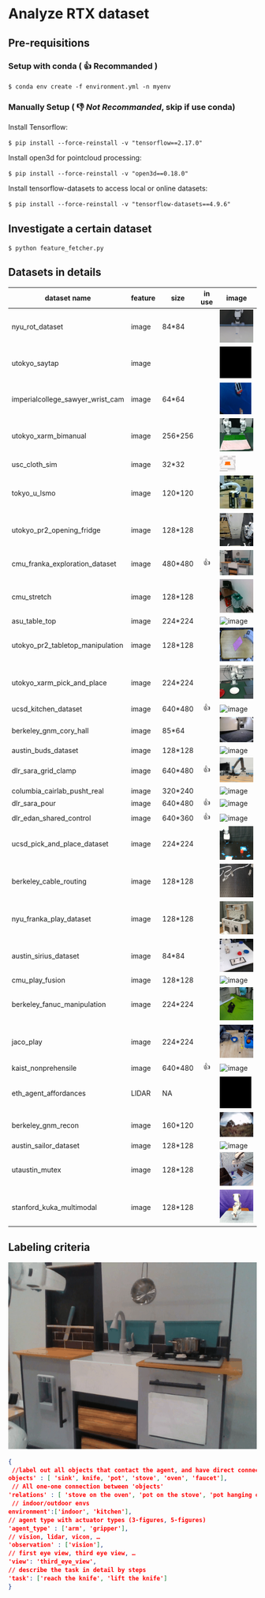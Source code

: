 # Analyze RTX dataset
  
## Pre-requisitions

### Setup with conda ( :+1: **Recommanded**  )

`$ conda env create -f environment.yml -n myenv`


### Manually Setup ( :-1: *Not Recommanded*, skip if use conda)
Install Tensorflow:

 `$ pip install --force-reinstall -v "tensorflow==2.17.0"`

Install open3d for pointcloud processing:

 `$ pip install --force-reinstall -v "open3d==0.18.0"`

Install tensorflow-datasets to access local or online datasets:

`$ pip install --force-reinstall -v "tensorflow-datasets==4.9.6"`

## Investigate a certain dataset
`$ python feature_fetcher.py`

## Datasets in details
|dataset name |feature | size | in use | image |
|-|-|-|:-:|-|
| nyu_rot_dataset                 | image | 84*84   |       | ![image](./example/0_nyu_rot_dataset_converted_externally_to_rlds.gif)|
| utokyo_saytap                   | image |         |       | ![image](./example/1_utokyo_saytap_converted_externally_to_rlds.gif)|
| imperialcollege_sawyer_wrist_cam| image | 64*64   |       | ![image](./example/2_imperialcollege_sawyer_wrist_cam.gif)|
| utokyo_xarm_bimanual            | image | 256*256 |       | ![image](./example/3_utokyo_xarm_bimanual_converted_externally_to_rlds.gif)|
| usc_cloth_sim                   | image | 32*32   |       | ![image](./example/4_usc_cloth_sim_converted_externally_to_rlds.gif)|
| tokyo_u_lsmo                    | image | 120*120 |       | ![image](./example/5_tokyo_u_lsmo_converted_externally_to_rlds.gif)|
| utokyo_pr2_opening_fridge       | image | 128*128 |       | ![image](./example/6_utokyo_pr2_opening_fridge_converted_externally_to_rlds.gif)|
| cmu_franka_exploration_dataset  | image | 480*480 | :+1:  | ![image](./example/7_cmu_franka_exploration_dataset_converted_externally_to_rlds.gif)|
| cmu_stretch                     | image | 128*128 |       | ![image](./example/8_cmu_stretch.gif)|
| asu_table_top                   | image | 224*224 |       | ![image](./example/9_asu_table_top_converted_externally_to_rlds.gif)|
| utokyo_pr2_tabletop_manipulation| image | 128*128 |       | ![image](./example/10_utokyo_pr2_tabletop_manipulation_converted_externally_to_rlds.gif)|
| utokyo_xarm_pick_and_place      | image | 224*224 |       | ![image](./example/11_utokyo_xarm_pick_and_place_converted_externally_to_rlds.gif)|
| ucsd_kitchen_dataset            | image | 640*480 | :+1:  | ![image](./example/12_ucsd_kitchen_dataset_converted_externally_to_rlds.gif)|
| berkeley_gnm_cory_hall          | image | 85*64   |       | ![image](./example/13_berkeley_gnm_cory_hall.gif)|
| austin_buds_dataset             | image | 128*128 |       | ![image](./example/14_austin_buds_dataset_converted_externally_to_rlds.gif)|
| dlr_sara_grid_clamp             | image | 640*480 | :+1:  | ![image](./example/15_dlr_sara_grid_clamp_converted_externally_to_rlds.gif)|
| columbia_cairlab_pusht_real     | image | 320*240 |       | ![image](./example/16_columbia_cairlab_pusht_real.gif)|
| dlr_sara_pour                   | image | 640*480 | :+1:  | ![image](./example/17_dlr_sara_pour_converted_externally_to_rlds.gif)|
| dlr_edan_shared_control         | image | 640*360 | :+1:  | ![image](./example/18_dlr_edan_shared_control_converted_externally_to_rlds.gif)|
| ucsd_pick_and_place_dataset     | image | 224*224 |       | ![image](./example/19_ucsd_pick_and_place_dataset_converted_externally_to_rlds.gif)|
| berkeley_cable_routing          | image | 128*128 |       | ![image](./example/20_berkeley_cable_routing.gif)|
| nyu_franka_play_dataset         | image | 128*128 |       | ![image](./example/21_nyu_franka_play_dataset_converted_externally_to_rlds.gif)|
| austin_sirius_dataset           | image | 84*84   |       | ![image](./example/22_austin_sirius_dataset_converted_externally_to_rlds.gif)|
| cmu_play_fusion                 | image | 128*128 |       | ![image](./example/23_cmu_play_fusion.gif)|
| berkeley_fanuc_manipulation     | image | 224*224 |       | ![image](./example/25_berkeley_fanuc_manipulation.gif)|
| jaco_play                       | image | 224*224 |       | ![image](./example/26_jaco_play.gif)|
| kaist_nonprehensile             | image | 640*480 | :+1:  | ![image](./example/28_kaist_nonprehensile_converted_externally_to_rlds.gif)|
| eth_agent_affordances           | LIDAR | NA      |       | ![image](./example/31_eth_agent_affordances.gif)|
| berkeley_gnm_recon              | image | 160*120 |       | ![image](./example/32_berkeley_gnm_recon.gif)|
| austin_sailor_dataset           | image | 128*128 |       | ![image](./example/33_austin_sailor_dataset_converted_externally_to_rlds.gif)|
| utaustin_mutex                  | image | 128*128 |       | ![image](./example/34_utaustin_mutex.gif)|
| stanford_kuka_multimodal        | image | 128*128 |       | ![image](./example/35_stanford_kuka_multimodal_dataset_converted_externally_to_rlds.gif)|


## Labeling criteria
![image](./example/7_cmu_franka_exploration_dataset_converted_externally_to_rlds.gif)
```json
{
 //label out all objects that contact the agent, and have direct connection with the touched objects.
objects' : [ 'sink', knife, 'pot', 'stove', 'oven', 'faucet'], 
 // All one-one connection between 'objects'
'relations' : [ 'stove on the oven', 'pot on the stove', 'pot hanging on the wall', 'knife hanging on the wall'], 
 // indoor/outdoor envs
environment':['indoor', 'kitchen'],
// agent type with actuator types (3-figures, 5-figures)
'agent_type' : ['arm', 'gripper'], 
// vision, lidar, vicon, …
'observation' : ['vision'], 
// first eye view, third eye view, …	
'view': 'third_eye_view',  
// describe the task in detail by steps
'task': ['reach the knife', 'lift the knife']
}
```